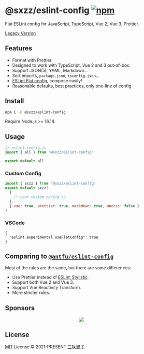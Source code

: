 # @sxzz/eslint-config [![npm](https://img.shields.io/npm/v/@sxzz/eslint-config.svg)](https://npmjs.com/package/@sxzz/eslint-config)

Flat ESLint config for JavaScript, TypeScript, Vue 2, Vue 3, Prettier.

[Legacy Version](https://github.com/sxzz/eslint-config-legacy)

## Features

- Format with Prettier.
- Designed to work with TypeScript, Vue 2 and 3 out-of-box.
- Support JSON(5), YAML, Markdown...
- Sort imports, `package.json`, `tsconfig.json`...
- [ESLint Flat config](https://eslint.org/docs/latest/use/configure/configuration-files-new), compose easily!
- Reasonable defaults, best practices, only one-line of config

## Install

```bash
npm i -D @sxzz/eslint-config
```

Require Node.js >= 16.14.

## Usage

```js
// eslint.config.js
import { all } from '@sxzz/eslint-config'

export default all
```

### Custom Config

```js
import { sxzz } from '@sxzz/eslint-config'
export default sxzz(
  [
    /* your custom config */
  ],
  { vue: true, prettier: true, markdown: true, unocss: false }
)
```

### VSCode

```jsonc
{
  "eslint.experimental.useFlatConfig": true
}
```

## Comparing to [`@antfu/eslint-config`](https://github.com/antfu/eslint-config)

Most of the rules are the same, but there are some differences:

- Use Prettier instead of [ESLint Stylistic](https://github.com/eslint-stylistic/eslint-stylistic).
- Support both Vue 2 and Vue 3.
- Support Vue Reactivity Transform.
- More stricter rules.

## Sponsors

<p align="center">
  <a href="https://cdn.jsdelivr.net/gh/sxzz/sponsors/sponsors.svg">
    <img src='https://cdn.jsdelivr.net/gh/sxzz/sponsors/sponsors.svg'/>
  </a>
</p>

## License

[MIT](./LICENSE) License © 2021-PRESENT [三咲智子](https://github.com/sxzz)
